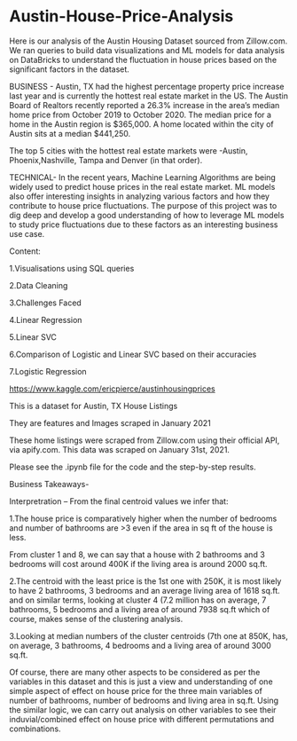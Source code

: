 # Austin-House-Price-Analysis
Here is our analysis of the Austin Housing Dataset sourced from Zillow.com. We ran queries to build data visualizations and ML models for data analysis on DataBricks to understand the fluctuation in house prices based on the significant factors in the dataset.

BUSINESS -
Austin, TX had the highest percentage property price increase last year and is currently the hottest real estate market in the US. The Austin Board of Realtors recently reported a 26.3% increase in the area’s median home price from October 2019 to October 2020. 
The median price for a home in the Austin region is $365,000. A home located within the city of Austin sits at a median $441,250. 

The top 5 cities with the hottest real estate markets were -Austin, Phoenix,Nashville, Tampa and Denver (in that order).


TECHNICAL-
In the recent years, Machine Learning Algorithms are being widely used to predict house prices in the real estate market. ML models also offer interesting insights in analyzing various factors and how they contribute to house price fluctuations.
The purpose of this project was to dig deep and develop a good understanding of how to leverage ML models to study price fluctuations due to these factors as an interesting business use case.


Content:

1.Visualisations using SQL queries

2.Data Cleaning

3.Challenges Faced

4.Linear Regression

5.Linear SVC

6.Comparison of Logistic and Linear SVC based on their accuracies

7.Logistic Regression

https://www.kaggle.com/ericpierce/austinhousingprices

This is a dataset for Austin, TX House Listings

They are features and Images scraped in January 2021

These home listings were scraped from Zillow.com using their official API, via apify.com. This data was scraped on January 31st, 2021.

Please see the .ipynb file for the code and the step-by-step results.

Business Takeaways-

Interpretration – From the final centroid values we infer that:

1.The house price is comparatively higher when the number of bedrooms and number of bathrooms are >3 even if the area in sq ft of the house is less.

From cluster 1 and 8, we can say that a house with 2 bathrooms and 3 bedrooms will cost around 400K if the living area is around 2000 sq.ft.

2.The centroid with the least price is the 1st one with 250K, it is most likely to have 2 bathrooms, 3 bedrooms and an average living area of 1618 sq.ft. and on similar terms, looking at cluster 4 (7.2 million has on average, 7 bathrooms, 5 bedrooms and a living area of around 7938 sq.ft which of course, makes sense of the clustering analysis.

3.Looking at median numbers of the cluster centroids (7th one at 850K, has, on average, 3 bathrooms, 4 bedrooms and a living area of around 3000 sq.ft.

Of course, there are many other aspects to be considered as per the variables in this dataset and this is just a view and understanding of one simple aspect of effect on house price for the three main variables of number of bathrooms, number of bedrooms and living area in sq.ft. Using the similar logic, we can carry out analysis on other variables to see their induvial/combined effect on house price with different permutations and combinations.


